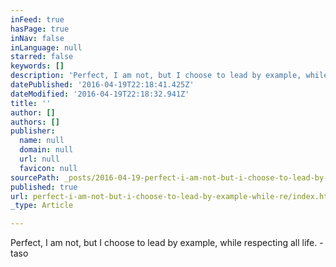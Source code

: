 ```yaml
---
inFeed: true
hasPage: true
inNav: false
inLanguage: null
starred: false
keywords: []
description: 'Perfect, I am not, but I choose to lead by example, while respecting all life. -taso'
datePublished: '2016-04-19T22:18:41.425Z'
dateModified: '2016-04-19T22:18:32.941Z'
title: ''
author: []
authors: []
publisher:
  name: null
  domain: null
  url: null
  favicon: null
sourcePath: _posts/2016-04-19-perfect-i-am-not-but-i-choose-to-lead-by-example-while-re.md
published: true
url: perfect-i-am-not-but-i-choose-to-lead-by-example-while-re/index.html
_type: Article

---
```

Perfect, I am not, but I choose to lead by example, while respecting all life. -taso